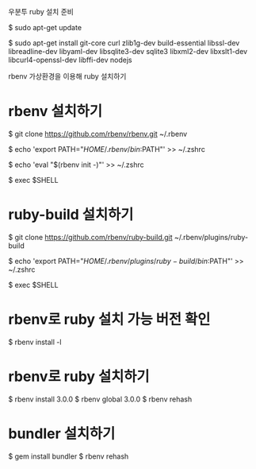 우분투 ruby 설치 준비

$ sudo apt-get update

$ sudo apt-get install git-core curl zlib1g-dev build-essential libssl-dev libreadline-dev libyaml-dev libsqlite3-dev sqlite3 libxml2-dev libxslt1-dev libcurl4-openssl-dev libffi-dev nodejs


rbenv 가상환경을 이용해 ruby 설치하기

# rbenv 설치하기

$ git clone https://github.com/rbenv/rbenv.git ~/.rbenv

$ echo 'export PATH="$HOME/.rbenv/bin:$PATH"' >> ~/.zshrc

$ echo 'eval "$(rbenv init -)"' >> ~/.zshrc

$ exec $SHELL


# ruby-build 설치하기

$ git clone https://github.com/rbenv/ruby-build.git ~/.rbenv/plugins/ruby-build

$ echo 'export PATH="$HOME/.rbenv/plugins/ruby-build/bin:$PATH"' >> ~/.zshrc

$ exec $SHELL


# rbenv로 ruby 설치 가능 버전 확인

$ rbenv install -l


# rbenv로 ruby 설치하기

$ rbenv install 3.0.0
$ rbenv global 3.0.0
$ rbenv rehash


# bundler 설치하기

$ gem install bundler
$ rbenv rehash
